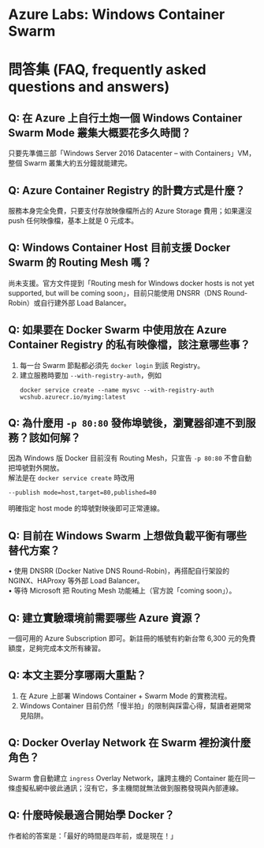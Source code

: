 # Azure Labs: Windows Container Swarm

# 問答集 (FAQ, frequently asked questions and answers)

## Q: 在 Azure 上自行土炮一個 Windows Container Swarm Mode 叢集大概要花多久時間？
只要先準備三部「Windows Server 2016 Datacenter – with Containers」VM，整個 Swarm 叢集大約五分鐘就能建完。

## Q: Azure Container Registry 的計費方式是什麼？  
服務本身完全免費，只要支付存放映像檔所占的 Azure Storage 費用；如果還沒 push 任何映像檔，基本上就是 0 元成本。

## Q: Windows Container Host 目前支援 Docker Swarm 的 Routing Mesh 嗎？  
尚未支援。官方文件提到「Routing mesh for Windows docker hosts is not yet supported, but will be coming soon」，目前只能使用 DNSRR（DNS Round-Robin）或自行建外部 Load Balancer。

## Q: 如果要在 Docker Swarm 中使用放在 Azure Container Registry 的私有映像檔，該注意哪些事？  
1. 每一台 Swarm 節點都必須先 `docker login` 到該 Registry。  
2. 建立服務時要加 `--with-registry-auth`，例如  
   ```
   docker service create --name mysvc --with-registry-auth wcshub.azurecr.io/myimg:latest
   ```

## Q: 為什麼用 `-p 80:80` 發佈埠號後，瀏覽器卻連不到服務？該如何解？  
因為 Windows 版 Docker 目前沒有 Routing Mesh，只宣告 `-p 80:80` 不會自動把埠號對外開放。  
解法是在 `docker service create` 時改用  
```
--publish mode=host,target=80,published=80
```  
明確指定 host mode 的埠號對映後即可正常連線。

## Q: 目前在 Windows Swarm 上想做負載平衡有哪些替代方案？  
• 使用 DNSRR (Docker Native DNS Round-Robin)，再搭配自行架設的 NGINX、HAProxy 等外部 Load Balancer。  
• 等待 Microsoft 把 Routing Mesh 功能補上（官方說「coming soon」）。

## Q: 建立實驗環境前需要哪些 Azure 資源？  
一個可用的 Azure Subscription 即可。新註冊的帳號有約新台幣 6,300 元的免費額度，足夠完成本文所有練習。

## Q: 本文主要分享哪兩大重點？  
1. 在 Azure 上部署 Windows Container + Swarm Mode 的實務流程。  
2. Windows Container 目前仍然「慢半拍」的限制與踩雷心得，幫讀者避開常見陷阱。

## Q: Docker Overlay Network 在 Swarm 裡扮演什麼角色？  
Swarm 會自動建立 `ingress` Overlay Network，讓跨主機的 Container 能在同一條虛擬私網中彼此通訊；沒有它，多主機間就無法做到服務發現與內部連線。

## Q: 什麼時候最適合開始學 Docker？  
作者給的答案是：「最好的時間是四年前，或是現在！」